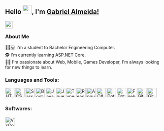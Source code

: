 ## Hello <img src="https://github.com/TheDudeThatCode/TheDudeThatCode/blob/master/Assets/Hi.gif" width="29px">, I'm [Gabriel Almeida!](https://www.linkedin.com/in/gabrielvieiraes/) 

<a href="https://www.linkedin.com/in/gabrielvieiraes/" target="_blank">
  <img align="left" width="24px" src="https://cdn-icons-png.flaticon.com/512/174/174857.png"  />
</a>
<br />

### About Me
👨‍🎓💻 I'm a student to Bachelor Engineering Computer.</br>
🕵️ I'm currently learning ASP.NET Core. </br>
👨‍💻 I'm passionate about Web, Mobile, Games Developer, I'm always looking for new things to learn. </br>

### Languages and Tools:

<a href="https://www.w3.org/html/" target="_blank">
 <img align="left" alt="HTML5" width="30px" src="https://cdn.jsdelivr.net/gh/devicons/devicon/icons/html5/html5-original-wordmark.svg" />
</a>
<a href="https://www.w3schools.com/css/" target="_blank"> 
 <img align="left" alt="CSS3" width="30px" src="https://cdn.jsdelivr.net/gh/devicons/devicon/icons/css3/css3-original-wordmark.svg" />
</a>
<img align="left" alt="Sass" width="30px" src="https://cdn.jsdelivr.net/gh/devicons/devicon/icons/sass/sass-original.svg" />
<img align="left" alt="Bootstrap" width="30px" src="https://cdn.jsdelivr.net/gh/devicons/devicon/icons/bootstrap/bootstrap-plain-wordmark.svg" />

<img align="left" alt="Javascript" width="30px" src="https://cdn.jsdelivr.net/gh/devicons/devicon/icons/javascript/javascript-original.svg" />
<img align="left" alt="Jquery" width="30px" src="https://cdn.jsdelivr.net/gh/devicons/devicon/icons/jquery/jquery-plain-wordmark.svg" />
<img align="left" alt="Typescript" width="30px" src="https://cdn.jsdelivr.net/gh/devicons/devicon/icons/typescript/typescript-original.svg" />
<img align="left" alt="React" width="30px" src="https://cdn.jsdelivr.net/gh/devicons/devicon/icons/react/react-original-wordmark.svg" />
<img align="left" alt="AngularJS" width="30px" src="https://cdn.jsdelivr.net/gh/devicons/devicon/icons/angularjs/angularjs-plain.svg" />

<a href="https://www.w3schools.com/cs" target="_blank"> 
 <img align="left" alt="C#" width="30px" src="https://cdn.jsdelivr.net/gh/devicons/devicon/icons/csharp/csharp-original.svg" />
</a>

<img align="left" alt="DotNetCore" width="30px" src="https://cdn.jsdelivr.net/gh/devicons/devicon/icons/dotnetcore/dotnetcore-original.svg" />
<img align="left" alt="DotNet" width="30px" src="https://cdn.jsdelivr.net/gh/devicons/devicon/icons/dot-net/dot-net-plain-wordmark.svg" />

<img align="left" alt="Firebase" width="30px" src="https://cdn.jsdelivr.net/gh/devicons/devicon/icons/firebase/firebase-plain-wordmark.svg" />

<a href="https://git-scm.com/" target="_blank"> 
 <img align="left" alt="Git" width="30px" src="https://cdn.jsdelivr.net/gh/devicons/devicon/icons/git/git-original.svg" />
</a>

<img align="left" alt="GitHub" width="30px" src="https://cdn.jsdelivr.net/gh/devicons/devicon/icons/github/github-original.svg" />

<br />
<br />

### Softwares:
<img align="left" alt="VsCode" width="30px" src="https://cdn.jsdelivr.net/gh/devicons/devicon/icons/vscode/vscode-original.svg" />


<br />
<br />
<!--
![Gabriel's github stats](https://github-readme-stats.vercel.app/api?username=gabrielvieiraes&show_icons=true&hide_border=true)&nbsp;&nbsp;
![Gabriel's Language stats](https://github-readme-stats-eight-theta.vercel.app/api/top-langs/?username=gabrielvieiraes&layout=compact&langs_count=8&hide_border=true)
<br />

![visitors](https://visitor-badge.laobi.icu/badge?page_id=isupersky.isupersky)
-->
